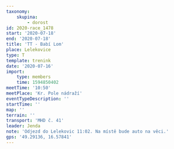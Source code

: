 ```yaml
---
taxonomy:
    skupina:
        - dorost
id: 2020-race_1478
start: '2020-07-18'
end: '2020-07-18'
title: 'TT - Babí Lom'
place: Lelekovice
type: T
template: trenink
date: '2020-07-16'
import:
    type: members
    time: 1594850402
meetTime: '10:50'
meetPlace: 'Kr. Pole nádraží'
eventTypeDescription: ''
startTime: ''
map: ''
terrain: ''
transport: 'MHD č. 41'
leader: Jenda
note: 'Odjezd do Lelekovic 11:02. Na místě bude auto na věci.'
gps: '49.29136, 16.57841'
---
```

